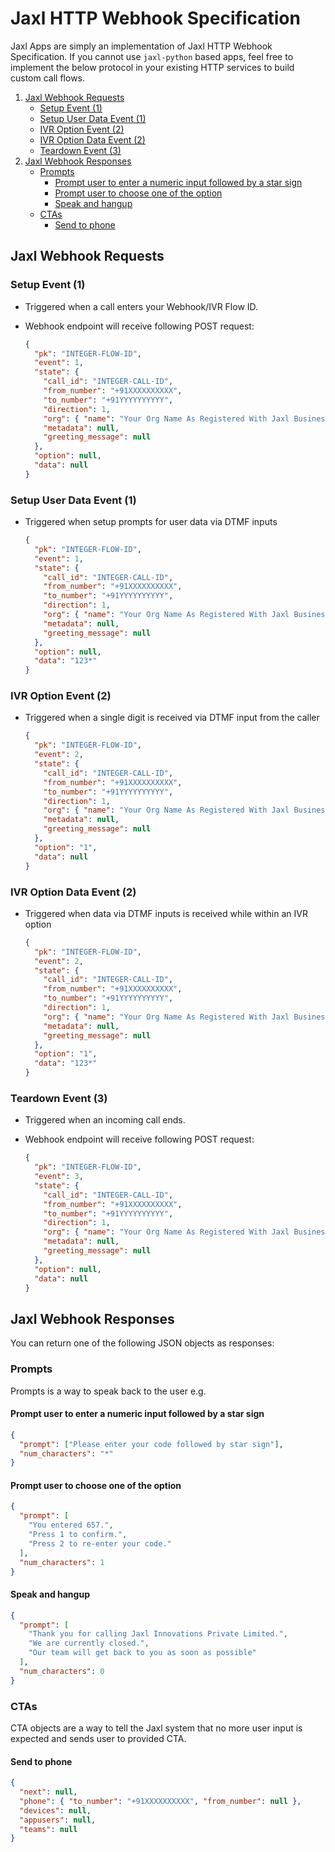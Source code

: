 # Jaxl HTTP Webhook Specification

Jaxl Apps are simply an implementation of Jaxl HTTP Webhook Specification. If you cannot use
`jaxl-python` based apps, feel free to implement the below protocol in your existing HTTP
services to build custom call flows.

1. [Jaxl Webhook Requests](#requests)
   - [Setup Event (1)](#setup-event-1)
   - [Setup User Data Event (1)](#setup-user-data-event-1)
   - [IVR Option Event (2)](#ivr-option-event-2)
   - [IVR Option Data Event (2)](#ivr-option-data-event-2)
   - [Teardown Event (3)](#teardown-event-3)
2. [Jaxl Webhook Responses](#jaxl-webhook-responses)
   - [Prompts](#prompts)
     - [Prompt user to enter a numeric input followed by a star sign](#prompt-user-to-enter-a-numeric-input-followed-by-a-star-sign)
     - [Prompt user to choose one of the option](#prompt-user-to-choose-one-of-the-option)
     - [Speak and hangup](#speak-and-hangup)
   - [CTAs](#ctas)
     - [Send to phone](#send-to-phone)

## Jaxl Webhook Requests

### Setup Event (1)

- Triggered when a call enters your Webhook/IVR Flow ID.
- Webhook endpoint will receive following POST request:

  ```json
  {
    "pk": "INTEGER-FLOW-ID",
    "event": 1,
    "state": {
      "call_id": "INTEGER-CALL-ID",
      "from_number": "+91XXXXXXXXXX",
      "to_number": "+91YYYYYYYYYY",
      "direction": 1,
      "org": { "name": "Your Org Name As Registered With Jaxl Business Phone" },
      "metadata": null,
      "greeting_message": null
    },
    "option": null,
    "data": null
  }
  ```

### Setup User Data Event (1)

- Triggered when setup prompts for user data via DTMF inputs

  ```json
  {
    "pk": "INTEGER-FLOW-ID",
    "event": 1,
    "state": {
      "call_id": "INTEGER-CALL-ID",
      "from_number": "+91XXXXXXXXXX",
      "to_number": "+91YYYYYYYYYY",
      "direction": 1,
      "org": { "name": "Your Org Name As Registered With Jaxl Business Phone" },
      "metadata": null,
      "greeting_message": null
    },
    "option": null,
    "data": "123*"
  }
  ```

### IVR Option Event (2)

- Triggered when a single digit is received via DTMF input from the caller

  ```json
  {
    "pk": "INTEGER-FLOW-ID",
    "event": 2,
    "state": {
      "call_id": "INTEGER-CALL-ID",
      "from_number": "+91XXXXXXXXXX",
      "to_number": "+91YYYYYYYYYY",
      "direction": 1,
      "org": { "name": "Your Org Name As Registered With Jaxl Business Phone" },
      "metadata": null,
      "greeting_message": null
    },
    "option": "1",
    "data": null
  }
  ```

### IVR Option Data Event (2)

- Triggered when data via DTMF inputs is received while within an IVR option

  ```json
  {
    "pk": "INTEGER-FLOW-ID",
    "event": 2,
    "state": {
      "call_id": "INTEGER-CALL-ID",
      "from_number": "+91XXXXXXXXXX",
      "to_number": "+91YYYYYYYYYY",
      "direction": 1,
      "org": { "name": "Your Org Name As Registered With Jaxl Business Phone" },
      "metadata": null,
      "greeting_message": null
    },
    "option": "1",
    "data": "123*"
  }
  ```

### Teardown Event (3)

- Triggered when an incoming call ends.
- Webhook endpoint will receive following POST request:

  ```json
  {
    "pk": "INTEGER-FLOW-ID",
    "event": 3,
    "state": {
      "call_id": "INTEGER-CALL-ID",
      "from_number": "+91XXXXXXXXXX",
      "to_number": "+91YYYYYYYYYY",
      "direction": 1,
      "org": { "name": "Your Org Name As Registered With Jaxl Business Phone" },
      "metadata": null,
      "greeting_message": null
    },
    "option": null,
    "data": null
  }
  ```

## Jaxl Webhook Responses

You can return one of the following JSON objects as responses:

### Prompts

Prompts is a way to speak back to the user e.g.

#### Prompt user to enter a numeric input followed by a star sign

```json
{
  "prompt": ["Please enter your code followed by star sign"],
  "num_characters": "*"
}
```

#### Prompt user to choose one of the option

```json
{
  "prompt": [
    "You entered 657.",
    "Press 1 to confirm.",
    "Press 2 to re-enter your code."
  ],
  "num_characters": 1
}
```

#### Speak and hangup

```json
{
  "prompt": [
    "Thank you for calling Jaxl Innovations Private Limited.",
    "We are currently closed.",
    "Our team will get back to you as soon as possible"
  ],
  "num_characters": 0
}
```

### CTAs

CTA objects are a way to tell the Jaxl system that no more user input is expected and sends user to provided CTA.

#### Send to phone

```json
{
  "next": null,
  "phone": { "to_number": "+91XXXXXXXXXX", "from_number": null },
  "devices": null,
  "appusers": null,
  "teams": null
}
```
